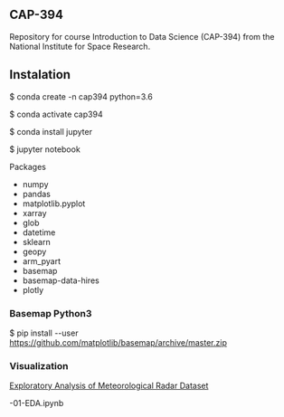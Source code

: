 ## CAP-394
Repository for course Introduction to Data Science (CAP-394) from the National Institute for Space Research.

## Instalation

<p>$ conda create -n cap394 python=3.6</p>
<p>$ conda activate cap394</p>
<p>$ conda install jupyter</p>
<p>$ jupyter notebook</p>

Packages
- numpy
- pandas
- matplotlib.pyplot
- xarray
- glob
- datetime
- sklearn
- geopy
- arm_pyart
- basemap
- basemap-data-hires
- plotly

### Basemap Python3
$ pip install --user https://github.com/matplotlib/basemap/archive/master.zip


### Visualization

[Exploratory Analysis of Meteorological Radar Dataset](https://github.com/helvecioneto/CAP-394/blob/master/01-EDA.ipynb)

-01-EDA.ipynb

